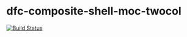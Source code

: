 # dfc-composite-shell-moc-twocol

[![Build Status](https://sfa-gov-uk.visualstudio.com/Digital%20First%20Careers/_apis/build/status/dfc-composite-shell-moc-twocol?branchName=NCSD-695-create-definition)](https://sfa-gov-uk.visualstudio.com/Digital%20First%20Careers/_build/latest?definitionId=1581&branchName=NCSD-695-create-definition)